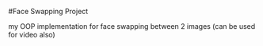 #Face Swapping Project

my OOP implementation for face swapping between 2 images (can be used for video also)

